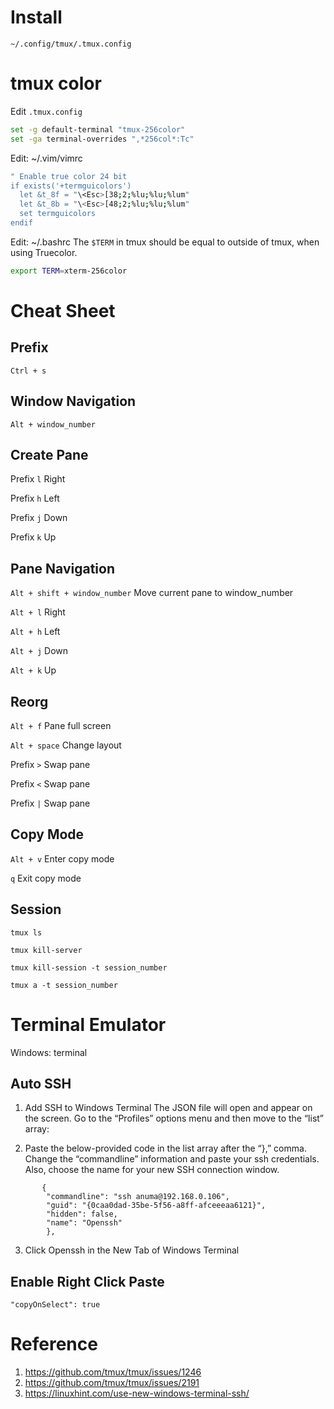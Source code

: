 # Install
`~/.config/tmux/.tmux.config` 
# tmux color
Edit `.tmux.config`
```bash
set -g default-terminal "tmux-256color"
set -ga terminal-overrides ",*256col*:Tc"
```
Edit: ~/.vim/vimrc
```bash
" Enable true color 24 bit
if exists('+termguicolors')
  let &t_8f = "\<Esc>[38;2;%lu;%lu;%lum"
  let &t_8b = "\<Esc>[48;2;%lu;%lu;%lum"
  set termguicolors
endif
```
Edit: ~/.bashrc
The `$TERM` in tmux should be equal to outside of tmux, when using Truecolor.
```bash
export TERM=xterm-256color
```

# Cheat Sheet
## Prefix
`Ctrl + s`
## Window Navigation
`Alt + window_number`
## Create Pane
Prefix `l` Right

Prefix `h` Left

Prefix `j` Down

Prefix `k` Up
## Pane Navigation
`Alt + shift + window_number` Move current pane to window_number

`Alt + l` Right

`Alt + h` Left

`Alt + j` Down

`Alt + k` Up
## Reorg 
`Alt + f` Pane full screen

`Alt + space` Change layout

Prefix `>` Swap pane

Prefix `<` Swap pane

Prefix `|` Swap pane

## Copy Mode
`Alt + v`  Enter copy mode

`q`        Exit copy mode

## Session
`tmux ls`

`tmux kill-server`

`tmux kill-session -t session_number`

`tmux a -t session_number`

# Terminal Emulator
Windows: terminal
## Auto SSH
1. Add SSH to Windows Terminal
The JSON file will open and appear on the screen. Go to the “Profiles” options menu and then move to the “list” array:

2. Paste the below-provided code in the list array after the “},” comma. Change the “commandline” information and paste your ssh credentials. Also, choose the name for your new SSH connection window.

```
       {
        "commandline": "ssh anuma@192.168.0.106",
        "guid": "{0caa0dad-35be-5f56-a8ff-afceeeaa6121}",
        "hidden": false,
        "name": "Openssh"
        },
```

3. Click Openssh in the New Tab of Windows Terminal

## Enable Right Click Paste
```
"copyOnSelect": true
```

# Reference
1. https://github.com/tmux/tmux/issues/1246
2. https://github.com/tmux/tmux/issues/2191
3. https://linuxhint.com/use-new-windows-terminal-ssh/
